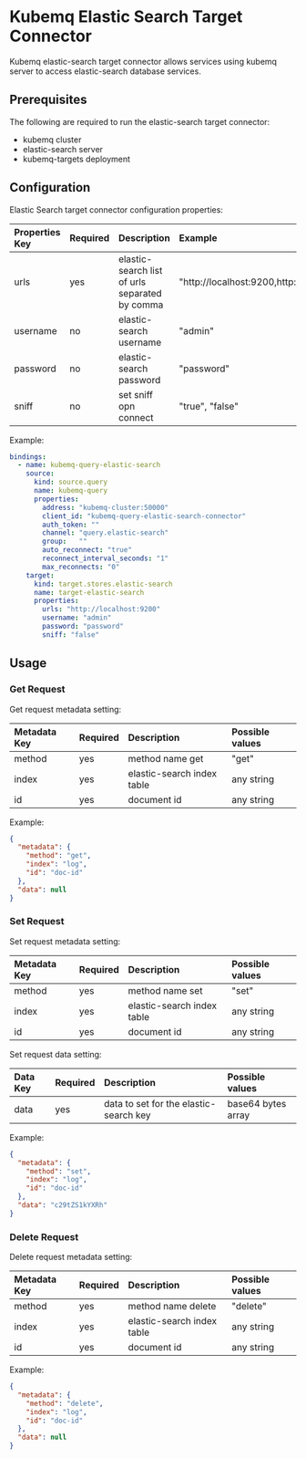 # Kubemq Elastic Search Target Connector

Kubemq elastic-search target connector allows services using kubemq server to access elastic-search database services.

## Prerequisites
The following are required to run the elastic-search target connector:

- kubemq cluster
- elastic-search server
- kubemq-targets deployment

## Configuration

Elastic Search target connector configuration properties:

| Properties Key            | Required | Description                          | Example                   |
|:--------------------------|:---------|:-------------------------------------|:--------------------------|
| urls                      | yes      | elastic-search list of urls separated by comma                 | "http://localhost:9200,http://localhost:9201"         |
| username                  | no       | elastic-search username                     | "admin"                   |
| password                  | no       | elastic-search password                     | "password"                |
| sniff                  | no       | set sniff opn connect                    | "true", "false"                   |



Example:

```yaml
bindings:
  - name: kubemq-query-elastic-search
    source:
      kind: source.query
      name: kubemq-query
      properties:
        address: "kubemq-cluster:50000"
        client_id: "kubemq-query-elastic-search-connector"
        auth_token: ""
        channel: "query.elastic-search"
        group:   ""
        auto_reconnect: "true"
        reconnect_interval_seconds: "1"
        max_reconnects: "0"
    target:
      kind: target.stores.elastic-search
      name: target-elastic-search
      properties:
        urls: "http://localhost:9200"
        username: "admin"
        password: "password"
        sniff: "false"
```

## Usage

### Get Request

Get request metadata setting:

| Metadata Key | Required | Description                | Possible values |
|:-------------|:---------|:---------------------------|:----------------|
| method       | yes      | method name get                        | "get"           |
| index        | yes      | elastic-search index table | any string      |
| id           | yes      | document id                | any string      |


Example:

```json
{
  "metadata": {
    "method": "get",
    "index": "log",
    "id": "doc-id"
  },
  "data": null
}
```

### Set Request

Set request metadata setting:

| Metadata Key | Required | Description                | Possible values |
|:-------------|:---------|:---------------------------|:----------------|
| method       | yes      | method name set                        | "set"           |
| index        | yes      | elastic-search index table | any string      |
| id           | yes      | document id                | any string      |


Set request data setting:

| Data Key | Required | Description                   | Possible values     |
|:---------|:---------|:------------------------------|:--------------------|
| data     | yes      | data to set for the elastic-search key | base64 bytes array |

Example:

```json
{
  "metadata": {
    "method": "set",
    "index": "log",
    "id": "doc-id"
  },
  "data": "c29tZS1kYXRh" 
}
```
### Delete Request

Delete request metadata setting:

| Metadata Key | Required | Description                | Possible values |
|:-------------|:---------|:---------------------------|:----------------|
| method       | yes      | method name delete                        | "delete"           |
| index        | yes      | elastic-search index table | any string      |
| id           | yes      | document id                | any string      |

Example:

```json
{
  "metadata": {
    "method": "delete",
    "index": "log",
    "id": "doc-id"
  },
  "data": null
}
```
